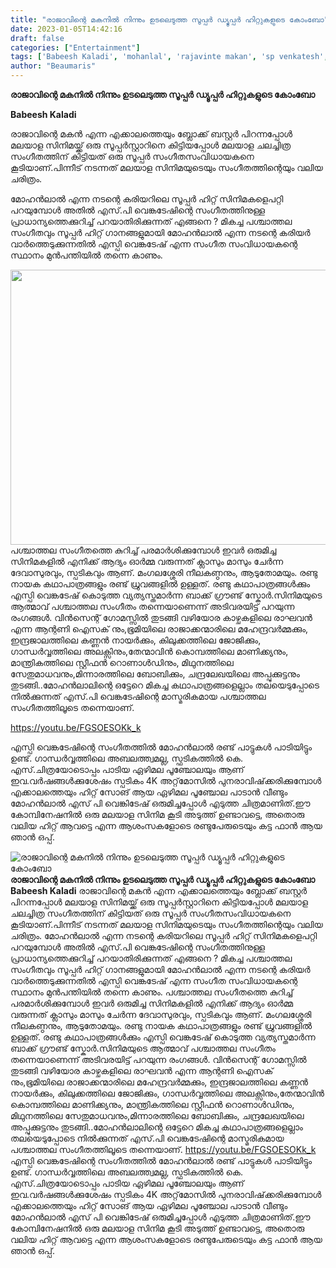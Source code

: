 ```yaml
---
title: "രാജാവിന്റെ മകനിൽ നിന്നും ഉടലെടുത്ത സൂപ്പർ ഡ്യൂപ്പർ ഹിറ്റുകളുടെ കോംബോ"
date: 2023-01-05T14:42:16
draft: false
categories: ["Entertainment"]
tags: ['Babeesh Kaladi', 'mohanlal', 'rajavinte makan', 'sp venkatesh', 'SPADIKAM']
author: "Beaumaris"
---
```


<strong>രാജാവിന്റെ മകനിൽ നിന്നും ഉടലെടുത്ത സൂപ്പർ ഡ്യൂപ്പർ ഹിറ്റുകളുടെ കോംബോ</strong>

<strong>Babeesh Kaladi</strong>

രാജാവിന്റെ മകൻ എന്ന എക്കാലത്തെയും ബ്ലോക്ക് ബസ്റ്റർ പിറന്നപ്പോൾ മലയാള സിനിമയ്ക്ക് ഒരു സൂപ്പർസ്റ്റാറിനെ കിട്ടിയപ്പോൾ മലയാള ചലച്ചിത്ര സംഗീതത്തിന് കിട്ടിയത് ഒരു സൂപ്പർ സംഗീതസംവിധായകനെ കൂടിയാണ്.പിന്നീട് നടന്നത് മലയാള സിനിമയുടെയും സംഗീതത്തിന്റെയും വലിയ ചരിത്രം.

മോഹൻലാൽ എന്ന നടന്റെ കരിയറിലെ സൂപ്പർ ഹിറ്റ് സിനിമകളെപറ്റി പറയുമ്പോൾ അതിൽ എസ്.പി വെങ്കടേഷിന്റെ സംഗീതത്തിനുള്ള പ്രാധാന്യത്തെക്കുറിച്ച് പറയാതിരിക്കുന്നത് എങ്ങനെ ? മികച്ച പശ്ചാത്തല സംഗീതവും സൂപ്പർ ഹിറ്റ് ഗാനങ്ങളുമായി മോഹൻലാൽ എന്ന നടന്റെ കരിയർ വാർത്തെടുക്കുന്നതിൽ എസ്പി വെങ്കടേഷ് എന്ന സംഗീത സംവിധായകന്റെ സ്ഥാനം മുൻപന്തിയിൽ തന്നെ കാണും.

<img class="size-full wp-image-377553 aligncenter" src="https://cdn.boolokam.com/articles/2023/01/sp.jpg" alt="" width="845" height="440" />പശ്ചാത്തല സംഗീതത്തെ കുറിച്ച് പരമാർശിക്കുമ്പോൾ ഇവർ ഒരുമിച്ച സിനിമകളിൽ എനിക്ക് ആദ്യം ഓർമ്മ വരുന്നത് ക്ലാസും മാസും ചേർന്ന ദേവാസുരവും, സ്പടികവും ആണ്. മംഗലശ്ശേരി നീലകണ്ഠനും, ആടുതോമയും. രണ്ടു നായക കഥാപാത്രങ്ങളും രണ്ട് ധ്രുവങ്ങളിൽ ഉള്ളത്. രണ്ടു കഥാപാത്രങ്ങൾക്കും എസ്പി വെങ്കടേഷ് കൊടുത്ത വ്യത്യസ്തമാർന്ന ബാക്ക് ഗ്രൗണ്ട് സ്കോർ.സിനിമയുടെ ആത്മാവ് പശ്ചാത്തല സംഗീതം തന്നെയാണെന്ന് അടിവരയിട്ട് പറയുന്ന രംഗങ്ങൾ. വിൻസെന്റ് ഗോമസ്സിൽ തുടങ്ങി വഴിയോര കാഴ്ചകളിലെ രാഘവൻ എന്ന ആന്റണി ഐസക് നും,ഭൂമിയിലെ രാജാക്കന്മാരിലെ മഹേന്ദ്രവർമ്മക്കും, ഇന്ദ്രജാലത്തിലെ കണ്ണൻ നായർക്കും, കിലുക്കത്തിലെ ജോജിക്കും, ഗാന്ധർവ്വത്തിലെ അലക്സിനും,തേന്മാവിൻ കൊമ്പത്തിലെ മാണിക്ക്യനും, മാന്ത്രികത്തിലെ സ്റ്റീഫൻ റൊണാൾഡിനും, മിഥുനത്തിലെ സേതുമാധവനും,മിന്നാരത്തിലെ ബോബിക്കും, ചന്ദ്രലേഖയിലെ അപ്പുക്കുട്ടനും തുടങ്ങി..മോഹൻലാലിന്റെ ഒട്ടേറെ മികച്ച കഥാപാത്രങ്ങളെല്ലാം തലയെടുപ്പോടെ നിൽക്കുന്നത് എസ്.പി വെങ്കടേഷിന്റെ മാസ്മരികമായ പശ്ചാത്തല സംഗീതത്തിലൂടെ തന്നെയാണ്.

https://youtu.be/FGSOESOKk_k

എസ്പി വെങ്കടേഷിന്റെ സംഗീതത്തിൽ മോഹൻലാൽ രണ്ട് പാട്ടുകൾ പാടിയിട്ടും ഉണ്ട്. ഗാന്ധർവ്വത്തിലെ അബലത്ത്വമല്ല, സ്ഫടികത്തിൽ കെ. എസ്.ചിത്രയോടൊപ്പം പാടിയ ഏഴിമല പൂഞ്ചോലയും ആണ് ഇവ.വർഷങ്ങൾക്കുശേഷം സ്പടികം 4K അറ്റ്‌മോസിൽ പുനരാവിഷ്‌ക്കരിക്കുമ്പോൾ എക്കാലത്തെയും ഹിറ്റ് സോങ് ആയ ഏഴിമല പൂഞ്ചോല പാടാൻ വീണ്ടും മോഹൻലാൽ എസ് പി വെങ്കിടേഷ് ഒരുമിച്ചപ്പോൾ എടുത്ത ചിത്രമാണിത്.ഈ കോമ്പിനേഷനിൽ ഒരു മലയാള സിനിമ കൂടി അടുത്ത് ഉണ്ടാവട്ടെ, അതൊരു വലിയ ഹിറ്റ് ആവട്ടെ എന്ന ആശംസകളോടെ രണ്ടുപേരുടെയും കട്ട ഫാൻ ആയ ഞാൻ ഒപ്പ്.


![രാജാവിന്റെ മകനിൽ നിന്നും ഉടലെടുത്ത സൂപ്പർ ഡ്യൂപ്പർ ഹിറ്റുകളുടെ കോംബോ](https://cdn.boolokam.com/articles/2023/01/sp.jpg)**രാജാവിന്റെ മകനിൽ നിന്നും ഉടലെടുത്ത സൂപ്പർ ഡ്യൂപ്പർ ഹിറ്റുകളുടെ കോംബോ** **Babeesh Kaladi** രാജാവിന്റെ മകൻ എന്ന എക്കാലത്തെയും ബ്ലോക്ക് ബസ്റ്റർ പിറന്നപ്പോൾ മലയാള സിനിമയ്ക്ക് ഒരു സൂപ്പർസ്റ്റാറിനെ കിട്ടിയപ്പോൾ മലയാള ചലച്ചിത്ര സംഗീതത്തിന് കിട്ടിയത് ഒരു സൂപ്പർ സംഗീതസംവിധായകനെ കൂടിയാണ്.പിന്നീട് നടന്നത് മലയാള സിനിമയുടെയും സംഗീതത്തിന്റെയും വലിയ ചരിത്രം. മോഹൻലാൽ എന്ന നടന്റെ കരിയറിലെ സൂപ്പർ ഹിറ്റ് സിനിമകളെപറ്റി പറയുമ്പോൾ അതിൽ എസ്.പി വെങ്കടേഷിന്റെ സംഗീതത്തിനുള്ള പ്രാധാന്യത്തെക്കുറിച്ച് പറയാതിരിക്കുന്നത് എങ്ങനെ ? മികച്ച പശ്ചാത്തല സംഗീതവും സൂപ്പർ ഹിറ്റ് ഗാനങ്ങളുമായി മോഹൻലാൽ എന്ന നടന്റെ കരിയർ വാർത്തെടുക്കുന്നതിൽ എസ്പി വെങ്കടേഷ് എന്ന സംഗീത സംവിധായകന്റെ സ്ഥാനം മുൻപന്തിയിൽ തന്നെ കാണും. പശ്ചാത്തല സംഗീതത്തെ കുറിച്ച് പരമാർശിക്കുമ്പോൾ ഇവർ ഒരുമിച്ച സിനിമകളിൽ എനിക്ക് ആദ്യം ഓർമ്മ വരുന്നത് ക്ലാസും മാസും ചേർന്ന ദേവാസുരവും, സ്പടികവും ആണ്. മംഗലശ്ശേരി നീലകണ്ഠനും, ആടുതോമയും. രണ്ടു നായക കഥാപാത്രങ്ങളും രണ്ട് ധ്രുവങ്ങളിൽ ഉള്ളത്. രണ്ടു കഥാപാത്രങ്ങൾക്കും എസ്പി വെങ്കടേഷ് കൊടുത്ത വ്യത്യസ്തമാർന്ന ബാക്ക് ഗ്രൗണ്ട് സ്കോർ.സിനിമയുടെ ആത്മാവ് പശ്ചാത്തല സംഗീതം തന്നെയാണെന്ന് അടിവരയിട്ട് പറയുന്ന രംഗങ്ങൾ. വിൻസെന്റ് ഗോമസ്സിൽ തുടങ്ങി വഴിയോര കാഴ്ചകളിലെ രാഘവൻ എന്ന ആന്റണി ഐസക് നും,ഭൂമിയിലെ രാജാക്കന്മാരിലെ മഹേന്ദ്രവർമ്മക്കും, ഇന്ദ്രജാലത്തിലെ കണ്ണൻ നായർക്കും, കിലുക്കത്തിലെ ജോജിക്കും, ഗാന്ധർവ്വത്തിലെ അലക്സിനും,തേന്മാവിൻ കൊമ്പത്തിലെ മാണിക്ക്യനും, മാന്ത്രികത്തിലെ സ്റ്റീഫൻ റൊണാൾഡിനും, മിഥുനത്തിലെ സേതുമാധവനും,മിന്നാരത്തിലെ ബോബിക്കും, ചന്ദ്രലേഖയിലെ അപ്പുക്കുട്ടനും തുടങ്ങി..മോഹൻലാലിന്റെ ഒട്ടേറെ മികച്ച കഥാപാത്രങ്ങളെല്ലാം തലയെടുപ്പോടെ നിൽക്കുന്നത് എസ്.പി വെങ്കടേഷിന്റെ മാസ്മരികമായ പശ്ചാത്തല സംഗീതത്തിലൂടെ തന്നെയാണ്. https://youtu.be/FGSOESOKk_k എസ്പി വെങ്കടേഷിന്റെ സംഗീതത്തിൽ മോഹൻലാൽ രണ്ട് പാട്ടുകൾ പാടിയിട്ടും ഉണ്ട്. ഗാന്ധർവ്വത്തിലെ അബലത്ത്വമല്ല, സ്ഫടികത്തിൽ കെ. എസ്.ചിത്രയോടൊപ്പം പാടിയ ഏഴിമല പൂഞ്ചോലയും ആണ് ഇവ.വർഷങ്ങൾക്കുശേഷം സ്പടികം 4K അറ്റ്‌മോസിൽ പുനരാവിഷ്‌ക്കരിക്കുമ്പോൾ എക്കാലത്തെയും ഹിറ്റ് സോങ് ആയ ഏഴിമല പൂഞ്ചോല പാടാൻ വീണ്ടും മോഹൻലാൽ എസ് പി വെങ്കിടേഷ് ഒരുമിച്ചപ്പോൾ എടുത്ത ചിത്രമാണിത്.ഈ കോമ്പിനേഷനിൽ ഒരു മലയാള സിനിമ കൂടി അടുത്ത് ഉണ്ടാവട്ടെ, അതൊരു വലിയ ഹിറ്റ് ആവട്ടെ എന്ന ആശംസകളോടെ രണ്ടുപേരുടെയും കട്ട ഫാൻ ആയ ഞാൻ ഒപ്പ്.
